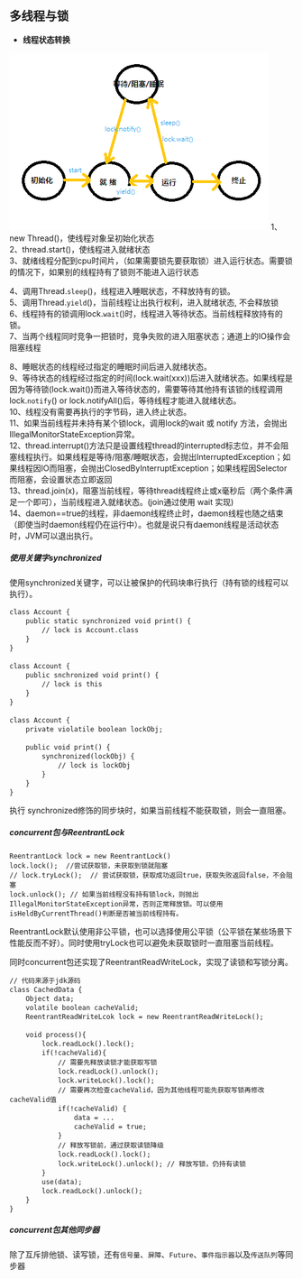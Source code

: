 ## 多线程与锁 ##

* **线程状态转换**

![线程状态转换图](image/thread_state.png)
1、new Thread()，使线程对象呈初始化状态  
2、thread.start()，使线程进入就绪状态  
3、就绪线程分配到cpu时间片，（如果需要锁先要获取锁）进入运行状态。需要锁的情况下，如果别的线程持有了锁则不能进入运行状态  

4、调用Thread.`sleep`()，线程进入睡眠状态，不释放持有的锁。  
5、调用Thread.`yield`()，当前线程让出执行权利，进入就绪状态, 不会释放锁  
6、线程持有的锁调用lock.`wait`()时，线程进入等待状态。当前线程释放持有的锁。  
7、当两个线程同时竞争一把锁时，竞争失败的进入阻塞状态；通道上的IO操作会阻塞线程    


8、睡眠状态的线程经过指定的睡眠时间后进入就绪状态。  
9、等待状态的线程经过指定的时间(lock.wait(xxx))后进入就绪状态。如果线程是因为等待锁(lock.wait())而进入等待状态的，需要等待其他持有该锁的线程调用lock.`notify`() or lock.notifyAll()后，等待线程才能进入就绪状态。  
10、线程没有需要再执行的字节码，进入终止状态。  
11、如果当前线程并未持有某个锁lock，调用lock的wait 或  notify 方法，会抛出 IllegalMonitorStateException异常。  
12、thread.interrupt()方法只是设置线程thread的interrupted标志位，并不会阻塞线程执行。如果线程是等待/阻塞/睡眠状态，会抛出InterruptedException；如果线程因IO而阻塞，会抛出ClosedByInterruptException；如果线程因Selector而阻塞，会设置状态立即返回  
13、thread.join(x)，阻塞当前线程，等待thread线程终止或x毫秒后（两个条件满足一个即可），当前线程进入就绪状态。(join通过使用 wait 实现)  
14、daemon==true的线程，非daemon线程终止时，daemon线程也随之结束（即使当时daemon线程仍在运行中）。也就是说只有daemon线程是活动状态时，JVM可以退出执行。

##### 使用关键字synchronized

使用synchronized关键字，可以让被保护的代码块串行执行（持有锁的线程可以执行）。

	class Account {
		public static synchronized void print() {
			// lock is Account.class 
		}
	}

	class Account {
		public snchronized void print() {
			// lock is this
		}
	}

	class Account {
		private violatile boolean lockObj;

		public void print() {
			synchronized(lockObj) {
				// lock is lockObj
			}
		}
	}

执行 synchronized修饰的同步块时，如果当前线程不能获取锁，则会一直阻塞。


##### concurrent包与ReentrantLock

	ReentrantLock lock = new ReentrantLock()
	lock.lock();  //尝试获取锁，未获取到锁就阻塞 
	// lock.tryLock();	// 尝试获取锁，获取成功返回true，获取失败返回false，不会阻塞
	lock.unlock(); // 如果当前线程没有持有锁lock，则抛出IllegalMonitorStateException异常，否则正常释放锁。可以使用isHeldByCurrentThread()判断是否被当前线程持有。

ReentrantLock默认使用非公平锁，也可以选择使用公平锁（公平锁在某些场景下性能反而不好）。同时使用tryLock也可以避免未获取锁时一直阻塞当前线程。

同时concurrent包还实现了ReentrantReadWriteLock，实现了读锁和写锁分离。

	// 代码来源于jdk源码
	class CachedData {
		Object data;
		volatile boolean cacheValid;
		ReentrantReadWriteLcok lock = new ReentrantReadWriteLock();

		void process(){
			lock.readLock().lock();
			if(!cacheValid){
				// 需要先释放读锁才能获取写锁
				lock.readLock().unlock();
				lock.writeLock().lock();
				// 需要再次检查cacheValid，因为其他线程可能先获取写锁再修改cacheValid值
				if(!cacheValid) {
					data = ...
					cacheValid = true;
				}
				// 释放写锁前，通过获取读锁降级
				lock.readLock().lock();
				lock.writeLock().unlock(); // 释放写锁，仍持有读锁 
			}
			use(data);
			lock.readLock().unlock();
		}
	}

##### concurrent包其他同步器

除了互斥排他锁、读写锁，还有`信号量`、`屏障`、`Future`、`事件指示器`以及`传送队列`等同步器